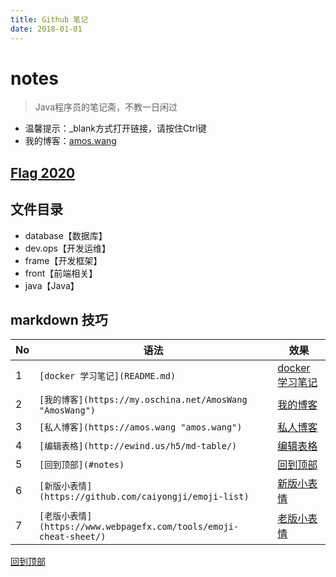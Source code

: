```yaml
---
title: Github 笔记
date: 2018-01-01
---
```


# notes
> Java程序员的笔记斋，不教一日闲过
- 温馨提示：_blank方式打开链接，请按住Ctrl键
- 我的博客：[amos.wang](https://amos.wang)

## [Flag 2020](https://github.com/AmosWang0626/notes/blob/master/skill/flag-2020.md)

## 文件目录
- database【数据库】
- dev.ops【开发运维】
- frame【开发框架】
- front【前端相关】
- java【Java】

## markdown 技巧

| No | 语法                                                            | 效果                                                          |
|----|---------------------------------------------------------------|-------------------------------------------------------------|
| 1  | `[docker 学习笔记](README.md)`                                    | [docker 学习笔记](dev.ops/docker/README.md)                             |
| 2  | `[我的博客](https://my.oschina.net/AmosWang "AmosWang")`          | [我的博客](https://my.oschina.net/AmosWang "AmosWang")          |
| 3  | `[私人博客](https://amos.wang "amos.wang")`                       | [私人博客](https://amos.wang/ "amos.wang")          |
| 4  | `[编辑表格](http://ewind.us/h5/md-table/)`                        | [编辑表格](http://ewind.us/h5/md-table/)                        |
| 5  | `[回到顶部](#notes)`                                              | [回到顶部](#notes)                                              |
| 6  | `[新版小表情](https://github.com/caiyongji/emoji-list)`            | [新版小表情](https://github.com/caiyongji/emoji-list)            |
| 7  | `[老版小表情](https://www.webpagefx.com/tools/emoji-cheat-sheet/)` | [老版小表情](https://www.webpagefx.com/tools/emoji-cheat-sheet/) |

[回到顶部](#notes)
